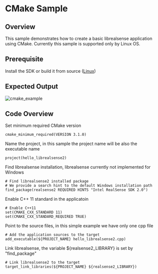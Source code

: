# CMake Sample

## Overview

This sample demonstrates how to create a basic librealsense application using CMake.
Currently this sample is supported only by Linux OS.

## Prerequisite
Install the SDK or build it from source  ([Linux](https://github.com/IntelRealSense/librealsense/blob/master/doc/distribution_linux.md))

## Expected Output
![cmake_example](https://user-images.githubusercontent.com/18511514/48919868-06bb9400-ee9e-11e8-9c93-5bca41d5954c.PNG)

## Code Overview 

Set minimum required CMake version
```
cmake_minimum_required(VERSION 3.1.0)
```

Name the project, in this sample the project name will be also the executable name
```
project(hello_librealsense2)
```

Find librealsense installation, librealsense currently not implemented for Windows
```
# Find librealsense2 installed package
# We provide a search hint to the default Windows installation path
find_package(realsense2 REQUIRED HINTS "Intel RealSense SDK 2.0")
```

Enable C++ 11 standard in the applicatoin
```
# Enable C++11
set(CMAKE_CXX_STANDARD 11)
set(CMAKE_CXX_STANDARD_REQUIRED TRUE)
```

Point to the source files, in this simple example we have only one cpp file
```
# Add the application sources to the target
add_executable(${PROJECT_NAME} hello_librealsense2.cpp)
```

Link librealsense, the variable ${realsense2_LIBRARY} is set by "find_package"
```
# Link librealsense2 to the target
target_link_libraries(${PROJECT_NAME} ${realsense2_LIBRARY})
```

